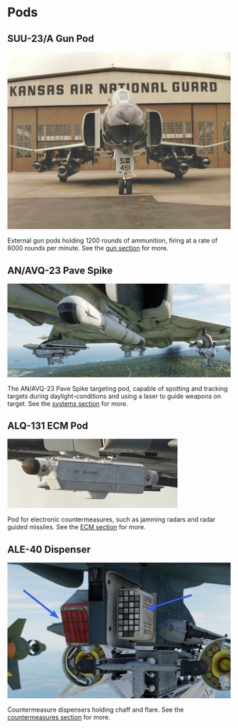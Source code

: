 # Pods

## SUU-23/A Gun Pod

![SUU Pods](../img/suupods.jpg)

External gun pods holding 1200 rounds of ammunition, firing at a rate of 6000
rounds per minute. See the [gun section](guns.md#external-cannon-pods-suu-16a-and-suu-23a)
for more.

## AN/AVQ-23 Pave Spike

![pave_spike_pod](../img/ext_f4_pavespike.jpg)

The AN/AVQ-23 Pave Spike targeting pod, capable of spotting and tracking targets
during daylight-conditions and using a laser to guide weapons on target. See the
[systems section](../systems/weapon_systems/pave_spike/overview.md) for more.

## ALQ-131 ECM Pod

![ext_alq_131_ecm_pod](../img/jammer_131.jpg)

Pod for electronic countermeasures, such as jamming radars and radar
guided missiles. See the
[ECM section](../systems/defensive_systems/ecm.md) for more.

## ALE-40 Dispenser

![cm_dispenser](../img/cm_dispenser.jpg)

Countermeasure dispensers holding chaff and flare. See the
[countermeasures section](../systems/defensive_systems/countermeasures.md) for more.
